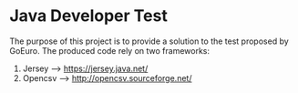 Java Developer Test
===================

The purpose of this project is to provide a solution to the test proposed by GoEuro. The produced code rely on two frameworks:

1) Jersey  --> https://jersey.java.net/
2) Opencsv --> http://opencsv.sourceforge.net/ 